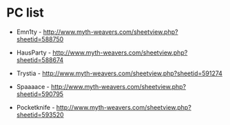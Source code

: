 # PC list

 * Emn1ty - http://www.myth-weavers.com/sheetview.php?sheetid=588750

 * HausParty - http://www.myth-weavers.com/sheetview.php?sheetid=588674

 * Trystia - http://www.myth-weavers.com/sheetview.php?sheetid=591274

 * Spaaaace - http://www.myth-weavers.com/sheetview.php?sheetid=590795

 * Pocketknife - http://www.myth-weavers.com/sheetview.php?sheetid=593520
